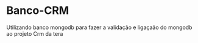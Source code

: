 # Banco-CRM
Utilizando banco mongodb para fazer a validação e ligaçaão do mongodb ao projeto Crm da tera
